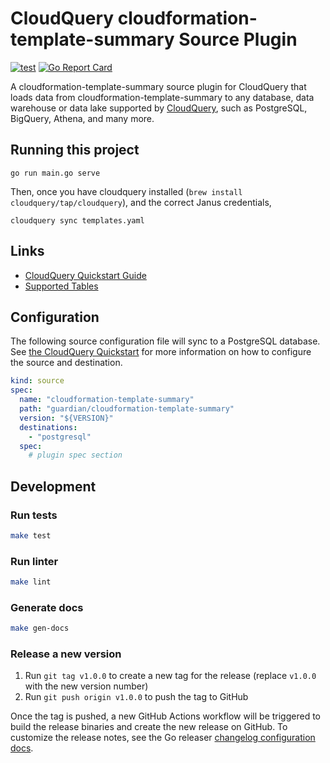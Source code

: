 # CloudQuery cloudformation-template-summary Source Plugin

[![test](https://github.com/guardian/cq-source-cloudformation-template-summary/actions/workflows/test.yaml/badge.svg)](https://github.com/guardian/cq-source-cloudformation-template-summary/actions/workflows/test.yaml)
[![Go Report Card](https://goreportcard.com/badge/github.com/guardian/cq-source-cloudformation-template-summary)](https://goreportcard.com/report/github.com/guardian/cq-source-cloudformation-template-summary)

A cloudformation-template-summary source plugin for CloudQuery that loads data from cloudformation-template-summary to any database, data warehouse or data lake supported by [CloudQuery](https://www.cloudquery.io/), such as PostgreSQL, BigQuery, Athena, and many more.

## Running this project
```
go run main.go serve
```

Then, once you have cloudquery installed (`brew install cloudquery/tap/cloudquery`), and the correct Janus credentials,

```
cloudquery sync templates.yaml
```

## Links

 - [CloudQuery Quickstart Guide](https://www.cloudquery.io/docs/quickstart)
 - [Supported Tables](docs/tables/README.md)


## Configuration

The following source configuration file will sync to a PostgreSQL database. See [the CloudQuery Quickstart](https://www.cloudquery.io/docs/quickstart) for more information on how to configure the source and destination.

```yaml
kind: source
spec:
  name: "cloudformation-template-summary"
  path: "guardian/cloudformation-template-summary"
  version: "${VERSION}"
  destinations:
    - "postgresql"
  spec:
    # plugin spec section
```

## Development

### Run tests

```bash
make test
```

### Run linter

```bash
make lint
```

### Generate docs

```bash
make gen-docs
```

### Release a new version

1. Run `git tag v1.0.0` to create a new tag for the release (replace `v1.0.0` with the new version number)
2. Run `git push origin v1.0.0` to push the tag to GitHub

Once the tag is pushed, a new GitHub Actions workflow will be triggered to build the release binaries and create the new release on GitHub.
To customize the release notes, see the Go releaser [changelog configuration docs](https://goreleaser.com/customization/changelog/#changelog).
